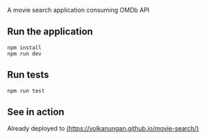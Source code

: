 A movie search application consuming OMDb API

## Run the application

```
npm install
npm run dev
```

## Run tests

```
npm run test
```

## See in action

Already deployed to [(https://volkanungan.github.io/movie-search/)](https://volkanungan.github.io/movie-search/)
